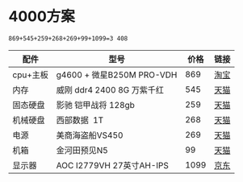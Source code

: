 # 4000方案

    869+545+259+268+269+99+1099=3 408

<!-- more -->

| 配件 | 型号 | 价格| 链接 |
| --- | --- | --- | --- |
| cpu+主板 | g4600 + 微星B250M PRO-VDH | 869 | [淘宝](https://item.taobao.com/item.htm?id=564890211241) |
| 内存 | 威刚 ddr4 2400 8G 万紫千红 | 545 | [天猫](https://detail.tmall.com/item.htm?id=521104964154&skuId=3747176039337) |
| 固态硬盘 | 影驰 铠甲战将 128gb | 259 | [天猫](https://s.click.taobao.com/O16sNTw) |
| 机械硬盘 | 西部数据  1T | 268 | [天猫](https://detail.tmall.com/item.htm?id=40000831870) |
| 电源 | 美商海盗船VS450  | 269 | [天猫](https://detail.tmall.com/item.htm?id=522993283186) |
| 机箱 | 金河田预见N5 | 99 | [天猫](https://detail.tmall.com/item.htm?id=544501784712&skuId=3445743019970) |
| 显示器 | AOC I2779VH 27英寸AH-IPS | 1099 | [京东](https://item.jd.com/3243564.html?dist=jd#none) |


